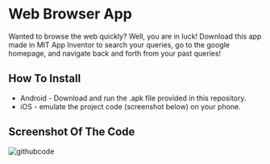 # Web Browser App
Wanted to browse the web quickly? Well, you are in luck! Download this app made in MIT App Inventor to search your queries, go to the google homepage, and navigate back and forth from your past queries!

## How To Install

- Android - Download and run the .apk file provided in this repository.
- iOS - emulate the project code (screenshot below) on your phone.

## Screenshot Of The Code

![githubcode](https://user-images.githubusercontent.com/68993968/162018740-58d8825c-fa38-44a9-9db9-7458033a2410.png)
